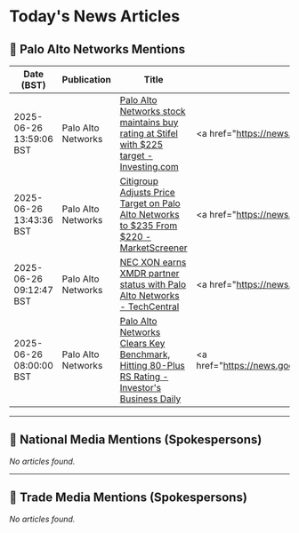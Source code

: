 # Today's News Articles

## 📌 Palo Alto Networks Mentions

| Date (BST) | Publication | Title | Summary |
|------------|-------------|-------|---------|
| 2025-06-26 13:59:06 BST | Palo Alto Networks | [Palo Alto Networks stock maintains buy rating at Stifel with $225 target - Investing.com](https://news.google.com/rss/articles/CBMiywFBVV95cUxOakl5dVdkOFhPd1NfeFE2Y1dNQ2hwOXRjNl9nZTB0dEM3MXlrYWRSQnVTdnRCeVJMX2dqSjNjbEYyLTBIMmdhZ0lUZHVnczQ0YTA5WWtfMlhGYmpLWVoycnF4dXFkblAxYlY1WmhQSlo4dGZKN3hLc0F5R3JXeXQ5Wk9DMEgtbUdJdDNCYkFjRWxIWUJuYVVlUW1lWGZNTlBtcG1mTkxMRTctZWRReGJJZEZTY2lGTW1CZWdkZDZVQUtfYk1Fd0VRU0NqNA?oc=5) | <a href="https://news.google.com/rss/articles/CBMiywFBVV95cUxOakl5dVdkOFhPd1NfeFE2Y1dNQ2hwOXRjNl9nZTB0dEM3MXlrYWRSQnVTdnRCeVJMX2dqSjNjbEYyLTBIMmdhZ0lUZHVnczQ0YTA5WWtfMlhGYmpLWVoycnF4dXFkblAxYlY1WmhQSl... |
| 2025-06-26 13:43:36 BST | Palo Alto Networks | [Citigroup Adjusts Price Target on Palo Alto Networks to $235 From $220 - MarketScreener](https://news.google.com/rss/articles/CBMi7wFBVV95cUxPNnRORm1RRkRUZE1QeUhtV2dTYkhyWm85bUJRLS0yaE9uejh4NnlIVmtaTDFwLU02YnRVT0tsLUEwWnNzOUUtWlZGZDM5dkFRei1EOXp4QzZ4RU0zZ21FV2UyR0c1Tk9kcjhlMDRha3Rqb2NSdDE1RlFibmE5VGpzMUFiVC02Rm4xQjFQWkVWZkx3X3ZzM2tFTkhsbFlSaVRtSmIyNFlDc2w4dHRZcDhNYnNxbng2R0pYLTVaYmgtY2tWSUxnNnpIUS12NXFhVmdUeU9LRkQ2VTJRYk1VbnpST0dOeVgzLXlMUk9GY2l1MA?oc=5) | <a href="https://news.google.com/rss/articles/CBMi7wFBVV95cUxPNnRORm1RRkRUZE1QeUhtV2dTYkhyWm85bUJRLS0yaE9uejh4NnlIVmtaTDFwLU02YnRVT0tsLUEwWnNzOUUtWlZGZDM5dkFRei1EOXp4QzZ4RU0zZ21FV2UyR0c1Tk9kcjhlMDRha3... |
| 2025-06-26 09:12:47 BST | Palo Alto Networks | [NEC XON earns XMDR partner status with Palo Alto Networks - TechCentral](https://news.google.com/rss/articles/CBMifkFVX3lxTE9EMFBEWjYyd21UcTlabTNjZ2ZxcG9NTmRUcDVXejVHelZiZmlxYlFqX2hvWnJKUmJpWHFBR0xXVHRrYVlfcVlFdGxFZ1pkQm4tbm56MGt2djhaeXp0TEtKNEpld25Db2U1Z0hRMGY4MmxuaGlYWXVhTlJkaDA3Zw?oc=5) | <a href="https://news.google.com/rss/articles/CBMifkFVX3lxTE9EMFBEWjYyd21UcTlabTNjZ2ZxcG9NTmRUcDVXejVHelZiZmlxYlFqX2hvWnJKUmJpWHFBR0xXVHRrYVlfcVlFdGxFZ1pkQm4tbm56MGt2djhaeXp0TEtKNEpld25Db2U1Z0hRMGY4Mm... |
| 2025-06-26 08:00:00 BST | Palo Alto Networks | [Palo Alto Networks Clears Key Benchmark, Hitting 80-Plus RS Rating - Investor's Business Daily](https://news.google.com/rss/articles/CBMirgFBVV95cUxNOXpHWEw0bWhjNEJOZUJwcm91Q0NmWjhnbG1OMVNRN0hTTnhvdW5LUUZmVmxfRnJsakVPN2F5YThBekwxSWs3LUhoRTRrYk82S1oyZFhLNm83dDV3OUZYT21ZajBZM2g4Wm1VRFJRQUoyYmprVGg4T19vdjJuMEE0MVl1a1dlZXFsLWtfVTNQQVIwRC1WY1ZfRGh6bFlOV0c4RXMxa3MxYnBQMHNpd1E?oc=5) | <a href="https://news.google.com/rss/articles/CBMirgFBVV95cUxNOXpHWEw0bWhjNEJOZUJwcm91Q0NmWjhnbG1OMVNRN0hTTnhvdW5LUUZmVmxfRnJsakVPN2F5YThBekwxSWs3LUhoRTRrYk82S1oyZFhLNm83dDV3OUZYT21ZajBZM2g4Wm1VRFJRQU... |

---
## 📰 National Media Mentions (Spokespersons)

_No articles found._

---
## 📘 Trade Media Mentions (Spokespersons)

_No articles found._
